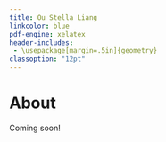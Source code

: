```yaml
---
title: Ou Stella Liang
linkcolor: blue
pdf-engine: xelatex
header-includes:
 - \usepackage[margin=.5in]{geometry}
classoption: "12pt"
---
```


# About

Coming soon!
